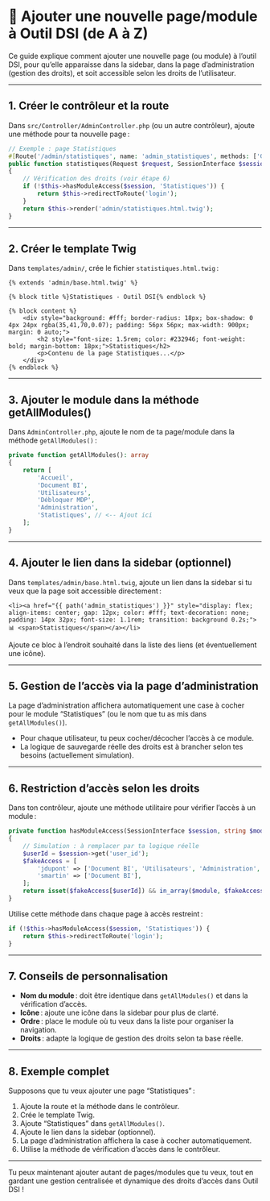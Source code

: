 # 📄 Ajouter une nouvelle page/module à Outil DSI (de A à Z)

Ce guide explique comment ajouter une nouvelle page (ou module) à l’outil DSI, pour qu’elle apparaisse dans la sidebar, dans la page d’administration (gestion des droits), et soit accessible selon les droits de l’utilisateur.

---

## 1. Créer le contrôleur et la route

Dans `src/Controller/AdminController.php` (ou un autre contrôleur), ajoute une méthode pour ta nouvelle page :

```php
// Exemple : page Statistiques
#[Route('/admin/statistiques', name: 'admin_statistiques', methods: ['GET'])]
public function statistiques(Request $request, SessionInterface $session): Response
{
    // Vérification des droits (voir étape 6)
    if (!$this->hasModuleAccess($session, 'Statistiques')) {
        return $this->redirectToRoute('login');
    }
    return $this->render('admin/statistiques.html.twig');
}
```

---

## 2. Créer le template Twig

Dans `templates/admin/`, crée le fichier `statistiques.html.twig` :

```twig
{% extends 'admin/base.html.twig' %}

{% block title %}Statistiques - Outil DSI{% endblock %}

{% block content %}
    <div style="background: #fff; border-radius: 18px; box-shadow: 0 4px 24px rgba(35,41,70,0.07); padding: 56px 56px; max-width: 900px; margin: 0 auto;">
        <h2 style="font-size: 1.5rem; color: #232946; font-weight: bold; margin-bottom: 18px;">Statistiques</h2>
        <p>Contenu de la page Statistiques...</p>
    </div>
{% endblock %}
```

---

## 3. Ajouter le module dans la méthode getAllModules()

Dans `AdminController.php`, ajoute le nom de ta page/module dans la méthode `getAllModules()` :

```php
private function getAllModules(): array
{
    return [
        'Accueil',
        'Document BI',
        'Utilisateurs',
        'Débloquer MDP',
        'Administration',
        'Statistiques', // <-- Ajout ici
    ];
}
```

---

## 4. Ajouter le lien dans la sidebar (optionnel)

Dans `templates/admin/base.html.twig`, ajoute un lien dans la sidebar si tu veux que la page soit accessible directement :

```twig
<li><a href="{{ path('admin_statistiques') }}" style="display: flex; align-items: center; gap: 12px; color: #fff; text-decoration: none; padding: 14px 32px; font-size: 1.1rem; transition: background 0.2s;">📊 <span>Statistiques</span></a></li>
```
Ajoute ce bloc à l’endroit souhaité dans la liste des liens (et éventuellement une icône).

---

## 5. Gestion de l’accès via la page d’administration

La page d’administration affichera automatiquement une case à cocher pour le module “Statistiques” (ou le nom que tu as mis dans `getAllModules()`).

- Pour chaque utilisateur, tu peux cocher/décocher l’accès à ce module.
- La logique de sauvegarde réelle des droits est à brancher selon tes besoins (actuellement simulation).

---

## 6. Restriction d’accès selon les droits

Dans ton contrôleur, ajoute une méthode utilitaire pour vérifier l’accès à un module :

```php
private function hasModuleAccess(SessionInterface $session, string $module): bool
{
    // Simulation : à remplacer par ta logique réelle
    $userId = $session->get('user_id');
    $fakeAccess = [
        'jdupont' => ['Document BI', 'Utilisateurs', 'Administration', 'Statistiques'],
        'smartin' => ['Document BI'],
    ];
    return isset($fakeAccess[$userId]) && in_array($module, $fakeAccess[$userId]);
}
```

Utilise cette méthode dans chaque page à accès restreint :

```php
if (!$this->hasModuleAccess($session, 'Statistiques')) {
    return $this->redirectToRoute('login');
}
```

---

## 7. Conseils de personnalisation

- **Nom du module** : doit être identique dans `getAllModules()` et dans la vérification d’accès.
- **Icône** : ajoute une icône dans la sidebar pour plus de clarté.
- **Ordre** : place le module où tu veux dans la liste pour organiser la navigation.
- **Droits** : adapte la logique de gestion des droits selon ta base réelle.

---

## 8. Exemple complet

Supposons que tu veux ajouter une page “Statistiques” :

1. Ajoute la route et la méthode dans le contrôleur.
2. Crée le template Twig.
3. Ajoute “Statistiques” dans `getAllModules()`.
4. Ajoute le lien dans la sidebar (optionnel).
5. La page d’administration affichera la case à cocher automatiquement.
6. Utilise la méthode de vérification d’accès dans le contrôleur.

---

Tu peux maintenant ajouter autant de pages/modules que tu veux, tout en gardant une gestion centralisée et dynamique des droits d’accès dans Outil DSI ! 